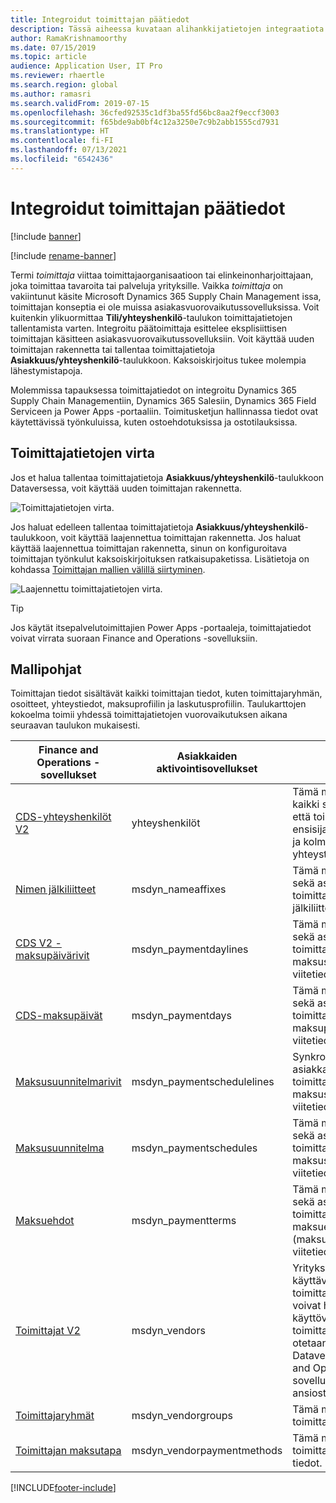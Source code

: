 ```yaml
---
title: Integroidut toimittajan päätiedot
description: Tässä aiheessa kuvataan alihankkijatietojen integraatiota Finance and Operations -sovelluksen ja Dataversen välillä.
author: RamaKrishnamoorthy
ms.date: 07/15/2019
ms.topic: article
audience: Application User, IT Pro
ms.reviewer: rhaertle
ms.search.region: global
ms.author: ramasri
ms.search.validFrom: 2019-07-15
ms.openlocfilehash: 36cfed92535c1df3ba55fd56bc8aa2f9eccf3003
ms.sourcegitcommit: f65bde9ab0bf4c12a3250e7c9b2abb1555cd7931
ms.translationtype: HT
ms.contentlocale: fi-FI
ms.lasthandoff: 07/13/2021
ms.locfileid: "6542436"
---
```

# <a name="integrated-vendor-master"></a>Integroidut toimittajan päätiedot

[!include [banner](../../includes/banner.md)]

[!include [rename-banner](~/includes/cc-data-platform-banner.md)]

Termi *toimittaja* viittaa toimittajaorganisaatioon tai elinkeinonharjoittajaan, joka toimittaa tavaroita tai palveluja yrityksille. Vaikka *toimittaja* on vakiintunut käsite Microsoft Dynamics 365 Supply Chain Management issa, toimittajan konseptia ei ole muissa asiakasvuorovaikutussovelluksissa. Voit kuitenkin ylikuormittaa **Tili/yhteyshenkilö**-taulukon toimittajatietojen tallentamista varten. Integroitu päätoimittaja esittelee eksplisiittisen toimittajan käsitteen asiakasvuorovaikutussovelluksiin. Voit käyttää uuden toimittajan rakennetta tai tallentaa toimittajatietoja **Asiakkuus/yhteyshenkilö**-taulukkoon. Kaksoiskirjoitus tukee molempia lähestymistapoja.

Molemmissa tapauksessa toimittajatiedot on integroitu Dynamics 365 Supply Chain Managementiin, Dynamics 365 Salesiin, Dynamics 365 Field Serviceen ja Power Apps -portaaliin. Toimitusketjun hallinnassa tiedot ovat käytettävissä työnkuluissa, kuten ostoehdotuksissa ja ostotilauksissa.

## <a name="vendor-data-flow"></a>Toimittajatietojen virta

Jos et halua tallentaa toimittajatietoja **Asiakkuus/yhteyshenkilö**-taulukkoon Dataversessa, voit käyttää uuden toimittajan rakennetta.

![Toimittajatietojen virta.](media/dual-write-vendor-data-flow.png)

Jos haluat edelleen tallentaa toimittajatietoja **Asiakkuus/yhteyshenkilö**-taulukkoon, voit käyttää laajennettua toimittajan rakennetta. Jos haluat käyttää laajennettua toimittajan rakennetta, sinun on konfiguroitava toimittajan työnkulut kaksoiskirjoituksen ratkaisupaketissa. Lisätietoja on kohdassa [Toimittajan mallien välillä siirtyminen](vendor-switch.md).

![Laajennettu toimittajatietojen virta.](media/dual-write-vendor-detail.jpg)

> [!TIP]
> Jos käytät itsepalvelutoimittajien Power Apps -portaaleja, toimittajatiedot voivat virrata suoraan Finance and Operations -sovelluksiin.

## <a name="templates"></a>Mallipohjat

Toimittajan tiedot sisältävät kaikki toimittajan tiedot, kuten toimittajaryhmän, osoitteet, yhteystiedot, maksuprofiilin ja laskutusprofiilin. Taulukarttojen kokoelma toimii yhdessä toimittajatietojen vuorovaikutuksen aikana seuraavan taulukon mukaisesti.

Finance and Operations -sovellukset | Asiakkaiden aktivointisovellukset     | kuvaus
----------------------------|-----------------------------|------------
[CDS-yhteyshenkilöt V2](mapping-reference.md#115) | yhteyshenkilöt | Tämä malli synkronoi kaikki sekä asiakkaiden että toimittajien ensisijaiset, toissijaiset ja kolmannentason yhteystiedot
[Nimen jälkiliitteet](mapping-reference.md#155) | msdyn_nameaffixes | Tämä malli synkronoi sekä asiakkaiden että toimittajien nimen jälkiliitteiden viitetiedot.
[CDS V2 -maksupäivärivit](mapping-reference.md#157) | msdyn_paymentdaylines | Tämä malli synkronoi sekä asiakkaiden että toimittajien maksusuunnitelmarivien viitetiedot.
[CDS-maksupäivät](mapping-reference.md#158) | msdyn_paymentdays | Tämä malli synkronoi sekä asiakkaiden että toimittajien maksupäivien viitetiedot.
[Maksusuunnitelmarivit](mapping-reference.md#159) | msdyn_paymentschedulelines | Synkronoi sekä asiakkaiden että toimittajien maksusuunnitelmarivien viitetiedot.
[Maksusuunnitelma](mapping-reference.md#160) | msdyn_paymentschedules | Tämä malli synkronoi sekä asiakkaiden että toimittajien maksusuunnitelman viitetiedot.
[Maksuehdot](mapping-reference.md#161) | msdyn_paymentterms | Tämä malli synkronoi sekä asiakkaiden että toimittajien maksuehtojen (maksuehdot) viitetiedot.
[Toimittajat V2](mapping-reference.md#202) | msdyn_vendors | Yritykset, jotka käyttävät mukautettua toimittajaratkaisua, voivat hyödyntää käyttövalmista toimittajakäsitettä, joka otetaan käyttöön Dataversessä Finance and Operations -sovellusten integroinnin ansiosta.
[Toimittajaryhmät](mapping-reference.md#200) | msdyn_vendorgroups | Tämä malli synkronoi toimittajaryhmän tiedot.
[Toimittajan maksutapa](mapping-reference.md#201) | msdyn_vendorpaymentmethods | Tämä malli synkronoi toimittajan maksutavan tiedot.

[!INCLUDE[footer-include](../../../../includes/footer-banner.md)]
